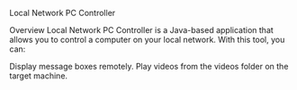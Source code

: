 Local Network PC Controller

Overview
Local Network PC Controller is a Java-based application that allows you to control a computer on your local network. With this tool, you can:

Display message boxes remotely.
Play videos from the videos folder on the target machine.
